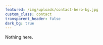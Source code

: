 ```yaml
---
featured: /img/uploads/contact-hero-bg.jpg
custom_class: contact
transparent_header: false
dark_bg: true
---
```

Nothing here.
